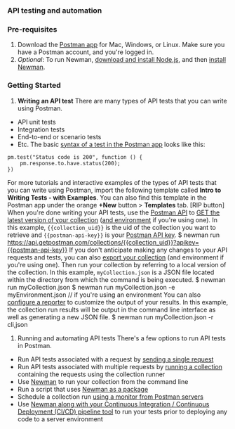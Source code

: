 ### API testing and automation

### Pre-requisites
1. Download the [Postman app](https://www.getpostman.com/downloads/) for Mac, Windows, or Linux. Make sure you have a Postman account, and you're logged in.
1. _Optional_: To run Newman, [download and install Node.js](http://nodejs.org/download/), and then [install Newman](https://www.npmjs.org/package/newman).

### Getting Started
1. **Writing an API test**
There are many types of API tests that you can write using Postman.
* API unit tests
* Integration tests
* End-to-end or scenario tests
* Etc.
The basic [syntax of a test in the Postman app](https://learning.getpostman.com/docs/postman/scripts/test_scripts) looks like this:

```
pm.test("Status code is 200", function () {
    pm.response.to.have.status(200);
})
```
For more tutorials and interactive examples of the types of API tests that you can write using Postman, import the following template called **Intro to Writing Tests - with Examples**. You can also find this template in the Postman app under the orange **+New** button > **Templates** tab.
[RIP button]
When you're done writing your API tests, use the [Postman API](https://docs.api.getpostman.com/) to [GET the latest version of your collection](https://docs.api.getpostman.com/?version=latest#647806d5-492a-eded-1df6-6529b5dc685c) ([and environment](https://docs.api.getpostman.com/?version=latest#96c34392-1e36-d1cb-af89-1c95365184ab) if you're using one). In this example, `{{collection_uid}}` is the uid of the collection you want to retrieve and `{{postman-api-key}}` is your [Postman API key](https://docs.api.getpostman.com/?version=latest#authentication).
    $ newman run https://api.getpostman.com/collections/{{collection_uid}}?apikey={{postman-api-key}}
If you don't anticipate making any changes to your API requests and tests, you can also [export your collection](https://learning.getpostman.com/docs/postman/collections/data_formats/#exporting-postman-data) (and environment if you're using one). Then run your collection by referring to a local version of the collection. In this example, `myCollection.json` is a JSON file located within the directory from which the command is being executed.
    $ newman run myCollection.json
    $ newman run myCollection.json -e myEnvironment.json // if you're using an environment
You can also [configure a reporter](https://github.com/postmanlabs/newman#reporters) to customize the output of your results. In this example, the collection run results will be output in the command line interface as well as generating a new JSON file.
    $ newman run myCollection.json -r cli,json
1. Running and automating API tests
There's a few options to run API tests in Postman.
* Run API tests associated with a request by [sending a single request](https://learning.getpostman.com/docs/postman/launching_postman/sending_the_first_request)
* Run API tests associated with multiple requests by [running a collection](https://learning.getpostman.com/docs/postman/collection_runs/intro_to_collection_runs) containing the requests using the collection runner
* Use [Newman](https://github.com/postmanlabs/newman) to run your collection from the command line
* Run a script that uses [Newman as a package](https://github.com/postmanlabs/newman#using-newman-as-a-library)
* Schedule a collection run [using a monitor from Postman servers](https://learning.getpostman.com/docs/postman/monitors/intro_monitors)
* Use [Newman along with your Continuous Integration / Continuous Deployment (CI/CD) pipeline tool](https://learning.getpostman.com/docs/postman/collection_runs/integration_with_jenkins) to run your tests prior to deploying any code to a server environment
